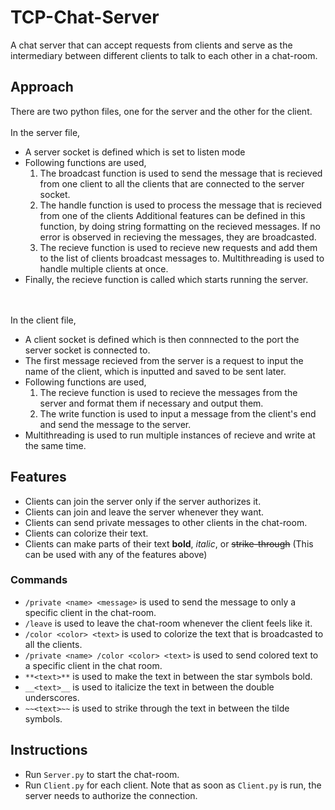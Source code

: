 # TCP-Chat-Server

A chat server that can accept requests from clients and serve as the intermediary between different clients to talk to each other in a chat-room.


## Approach
There are two python files, one for the server and the other for the client. <br> <br>
In the server file,
* A server socket is defined which is set to listen mode
* Following functions are used,
    1. The broadcast function is used to send the message that is recieved from one client to all
       the clients that are connected to the server socket.
    2. The handle function is used to process the message that is recieved from one of the clients
       Additional features can be defined in this function, by doing string formatting on the 
       recieved messages. If no error is observed in recieving the messages, they are 
       broadcasted.
    3. The recieve function is used to recieve new requests and add them to the list of clients
        broadcast messages to. Multithreading is used to handle multiple clients at once.
* Finally, the recieve function is called which starts running the server.

<br><br>
In the client file,
* A client socket is defined which is then connnected to the port the server socket is 
connected to.
* The first message recieved from the server is a request to input the name of the client,
which is inputted and saved to be sent later.
* Following functions are used,
    1. The recieve function is used to recieve the messages from the server and format them
    if necessary and output them.
   2. The write function is used to input a message from the client's end and send the message to
    the server.
* Multithreading is used to run multiple instances of recieve and write at the same time.


## Features
* Clients can join the server only if the server authorizes it.
* Clients can join and leave the server whenever they want.
* Clients can send private messages to other clients in the chat-room.
* Clients can colorize their text.
* Clients can make parts of their text **bold**, _italic_, or 
~~strike-through~~ (This can be used with any of the features above)
### Commands
* ```/private <name> <message>``` is used to send the message to only a specific client
in the chat-room.
* ```/leave``` is used to leave the chat-room whenever the client feels like it.
* ```/color <color> <text>``` is used to colorize the text that is broadcasted to all the clients.
* ```/private <name> /color <color> <text>``` is used to send colored text to a specific client 
in the chat room.
* ```**<text>**``` is used to make the text in between the star symbols bold.
* ```__<text>__``` is used to italicize the text in between the double underscores.
* ```~~<text>~~``` is used to strike through the text in between the tilde symbols.


## Instructions
* Run ```Server.py``` to start the chat-room.
* Run ```Client.py``` for each client.
Note that as soon as ```Client.py``` is run, the server needs to authorize the connection.
  
